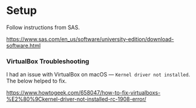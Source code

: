 # Setup

Follow instructions from SAS.

https://www.sas.com/en_us/software/university-edition/download-software.html

### VirtualBox Troubleshooting

I had an issue with VirtualBox on macOS &mdash; `Kernel driver not installed`.  The below helped to fix.

https://www.howtogeek.com/658047/how-to-fix-virtualboxs-%E2%80%9Ckernel-driver-not-installed-rc-1908-error/
